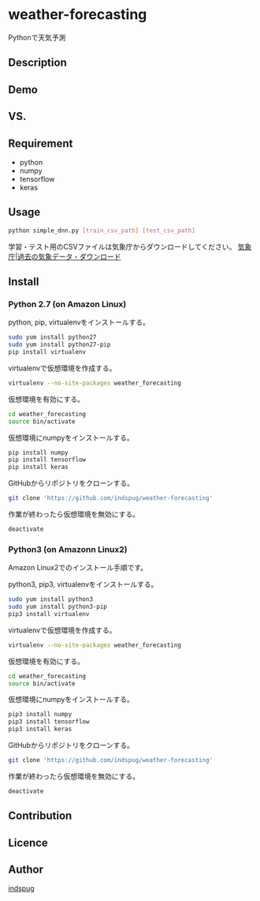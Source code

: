weather-forecasting
====

Pythonで天気予測

## Description

## Demo

## VS. 

## Requirement

- python
- numpy
- tensorflow
- keras

## Usage

```bash
python simple_dnn.py [train_csv_path] [test_csv_path]
```

学習・テスト用のCSVファイルは気象庁からダウンロードしてください。
[気象庁|過去の気象データ・ダウンロード](https://www.data.jma.go.jp/risk/obsdl/index.php)

## Install

### Python 2.7 (on Amazon Linux)

python, pip, virtualenvをインストールする。
```bash
sudo yum install python27
sudo yum install python27-pip
pip install virtualenv
```

virtualenvで仮想環境を作成する。
```bash
virtualenv --no-site-packages weather_forecasting
```

仮想環境を有効にする。
```bash
cd weather_forecasting
source bin/activate
```

仮想環境にnumpyをインストールする。
```bash
pip install numpy
pip install tensorflow
pip install keras
```

GitHubからリポジトリをクローンする。
```bash
git clone 'https://github.com/indspug/weather-forecasting'
```

作業が終わったら仮想環境を無効にする。
```bash
deactivate
```
### Python3 (on Amazonn Linux2)
Amazon Linux2でのインストール手順です。

python3, pip3, virtualenvをインストールする。
```bash
sudo yum install python3
sudo yum install python3-pip
pip3 install virtualenv
```

virtualenvで仮想環境を作成する。
```bash
virtualenv --no-site-packages weather_forecasting
```

仮想環境を有効にする。
```bash
cd weather_forecasting
source bin/activate
```

仮想環境にnumpyをインストールする。
```bash
pip3 install numpy
pip3 install tensorflow
pip3 install keras
```

GitHubからリポジトリをクローンする。
```bash
git clone 'https://github.com/indspug/weather-forecasting'
```

作業が終わったら仮想環境を無効にする。
```bash
deactivate
```

## Contribution

## Licence

## Author

[indspug](https://github.com/indspug)

